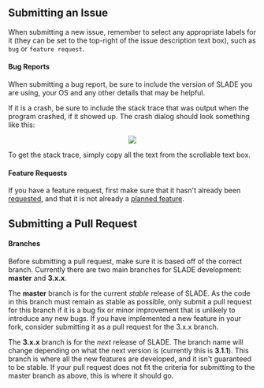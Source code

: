 ## Submitting an Issue

When submitting a new issue, remember to select any appropriate labels for it (they can be set to the top-right of the issue description text box), such as `bug` or `feature request`.

#### Bug Reports

When submitting a bug report, be sure to include the version of SLADE you are using, your OS and any other details that may be helpful.

If it is a crash, be sure to include the stack trace that was output when the program crashed, if it showed up. The crash dialog should look something like this:

<p align="center"><img src="http://i.imgur.com/5YlnS2n.png"/></p>

To get the stack trace, simply copy all the text from the scrollable text box.

#### Feature Requests

If you have a feature request, first make sure that it hasn't already been [requested](https://github.com/sirjuddington/SLADE/issues?q=is%3Aopen+is%3Aissue+label%3A%22feature+request%22), and that it is not already a [planned feature](https://github.com/sirjuddington/SLADE/wiki/Planned-Features).

## Submitting a Pull Request

#### Branches

Before submitting a pull request, make sure it is based off of the correct branch. Currently there are two main branches for SLADE development: **master** and **3.x.x**.

The **master** branch is for the current *stable* release of SLADE. As the code in this branch must remain as stable as possible, only submit a pull request for this branch if it is a bug fix or minor improvement that is unlikely to introduce any new bugs. If you have implemented a new feature in your fork, consider submitting it as a pull request for the 3.x.x branch.

The **3.x.x** branch is for the *next* release of SLADE. The branch name will change depending on what the next version is (currently this is **3.1.1**). This branch is where all the new features are developed, and it isn't guaranteed to be stable. If your pull request does not fit the criteria for submitting to the master branch as above, this is where it should go.
